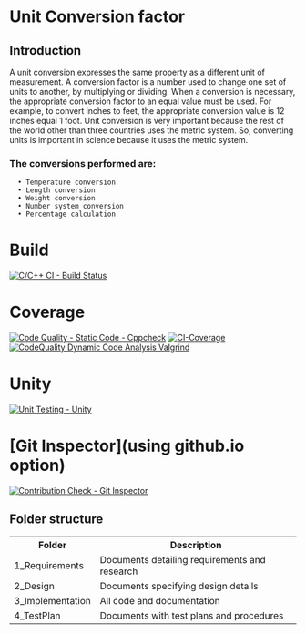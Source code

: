 # Unit Conversion factor

## Introduction
A unit conversion expresses the same property as a different unit of measurement. A conversion factor is a number used to change one set of units to another, by multiplying or dividing. When a conversion is necessary, the appropriate conversion factor to an equal value must be used. For example, to convert inches to feet, the appropriate conversion value is 12 inches equal 1 foot. Unit conversion is very important because the rest of the world other than three countries uses the metric system. So, converting units is important in science because it uses the metric system.

### The conversions performed are:
      • Temperature conversion
      • Length conversion
      • Weight conversion
      • Number system conversion
      • Percentage calculation


# Build

 [![C/C++ CI - Build Status](https://github.com/Ambikacl/Mini_project_ltts/actions/workflows/c-cpp.yml/badge.svg)](https://github.com/Ambikacl/Mini_project_ltts/actions/workflows/c-cpp.yml)

# Coverage

 [![Code Quality - Static Code - Cppcheck](https://github.com/Ambikacl/Mini_project_ltts/actions/workflows/cppcheck.yml/badge.svg)](https://github.com/Ambikacl/Mini_project_ltts/actions/workflows/cppcheck.yml)
  [![CI-Coverage](https://github.com/Ambikacl/Mini_project_ltts/actions/workflows/code-coverage.yml/badge.svg)](https://github.com/Ambikacl/Mini_project_ltts/actions/workflows/code-coverage.yml)
   [![CodeQuality Dynamic Code Analysis Valgrind](https://github.com/Ambikacl/Mini_project_ltts/actions/workflows/dynamic-code-quality.yml/badge.svg)](https://github.com/Ambikacl/Mini_project_ltts/actions/workflows/dynamic-code-quality.yml)
  
# Unity

 [![Unit Testing - Unity](https://github.com/Ambikacl/Mini_project_ltts/actions/workflows/unity.yml/badge.svg)](https://github.com/Ambikacl/Mini_project_ltts/actions/workflows/unity.yml)

# [Git Inspector](using github.io option)
[![Contribution Check - Git Inspector](https://github.com/Ambikacl/Mini_project_ltts/actions/workflows/arc-gitinspector.yml/badge.svg)](https://github.com/Ambikacl/Mini_project_ltts/actions/workflows/arc-gitinspector.yml)


## Folder structure

<table style="width:100%">
  <tr>
    <th>Folder</th>
    <th>Description</th>
  </tr>
  <tr>
    <td>1_Requirements</td>
    <td>Documents detailing requirements and research</td>
  </tr>
  <tr>
    <td>2_Design</td>
    <td>Documents specifying design details</td>
  </tr>
  <tr>
    <td>3_Implementation</td>
    <td>All code and documentation</td>
  </tr>
  <tr>
    <td>4_TestPlan</td>
    <td>Documents with test plans and procedures</td>
  </tr>
  </table>

